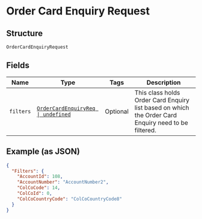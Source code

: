 
# Order Card Enquiry Request

## Structure

`OrderCardEnquiryRequest`

## Fields

| Name | Type | Tags | Description |
|  --- | --- | --- | --- |
| `filters` | [`OrderCardEnquiryReq \| undefined`](../../doc/models/order-card-enquiry-req.md) | Optional | This class holds Order Card Enquiry list based on which the Order Card Enquiry need to be filtered. |

## Example (as JSON)

```json
{
  "Filters": {
    "AccountId": 108,
    "AccountNumber": "AccountNumber2",
    "ColCoCode": 14,
    "ColCoId": 0,
    "ColCoCountryCode": "ColCoCountryCode8"
  }
}
```

